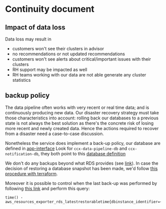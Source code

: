 # Continuity document

## Impact of data loss

Data loss may result in

* customers won't see their clusters in advisor
* no recommendations or not updated recommendations
* customers won't see alerts about critical/important issues with their clusters
* RH support may be impacted as well
* RH teams working with our data are not able generate any cluster statistics

## backup policy

The data pipeline often works with very recent or real time data; and is continuously 
producing new data. Our disaster recovery strategy must take those characteristics
into account: rolling back our databases to a previous state is not always the best 
solution as there's the concrete risk of losing more recent and newly created data.
Hence the actions required to recover from a disaster need a case-to-case discussion.

Nonetheless the service does implement a back-up policy, our database are defined in
[app-interface](https://gitlab.cee.redhat.com/service/app-interface/-/blob/master/data/services/insights/ccx-data-pipeline/namespaces/ccx-data-pipeline-prod.yml) 
Look for `ccx-data-pipeline-db` and `ccx-notification-db`, they both point to this
[database definition](https://gitlab.cee.redhat.com/service/app-interface/-/blob/master/resources/terraform/resources/insights/production/rds/postgres11-rds-1.yml)

We don't do any backups beyond what RDS provides (see [link](https://docs.aws.amazon.com/AmazonRDS/latest/UserGuide/USER_WorkingWithAutomatedBackups.html)).
In case the decision of restoring a database snapshot has been made, we'd follow [this procedure with terraform](https://registry.terraform.io/providers/hashicorp/aws/latest/docs/resources/db_instance#restore_to_point_in_time).

Moreover it is possible to control when the last back-up was performed by following
[this link](https://prometheus.app-sre-prod-01.devshift.net/)
and perform this query: 

```
time() - aws_resources_exporter_rds_latestrestorabletime{dbinstance_identifier=~"ccx-.*"}
```



